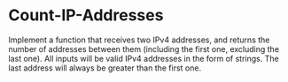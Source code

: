 # Count-IP-Addresses
Implement a function that receives two IPv4 addresses, and returns the number of addresses between them (including the first one, excluding the last one).  All inputs will be valid IPv4 addresses in the form of strings. The last address will always be greater than the first one.
